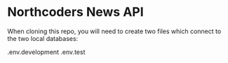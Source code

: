 # Northcoders News API

When cloning this repo, you will need to create two files which connect to the two local databases:

.env.development
.env.test
